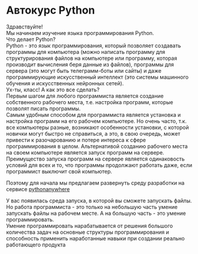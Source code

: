 # Автокурс Python
Здравствуйте!  
Мы начинаем изучение языка программирования Python.  
Что делает Python?  
Python - это язык программирования, который позволяет создавать программы для компьютера (можно написать программу для структурирования файлов на компьютере или программу, которая производит вычисления беря данные из файлов), программы для сервера (это могут быть телеграмм-боты или сайты) и даже программирующие искусственный интеллект (это системы машинного обучения и искусственных нейронных сетей).  
Ух-ты, класс! А как это все сделать?  
Первым шагом для любого программиста является создание собственного рабочего места, т.е. настройка программ, которые позволят писать программы.  
Самым удобным способом для программиста является установка и настройка программ на его рабочем компьютере. Но очень часто, т.к. все компьютеры разные, возникают особенности установки, с которой новички могут быстро не справиться, а это, в свою очередь, может привести к разочарованию и потере интереса к сфере программирования в целом.
Альтернативой созданию рабочего места на своем компьютере является запуск программ на сервере. Преимущество запуска программ на сервере является одинаковость условий для всех и то, что программы продолжают работать даже, если программист выключит свой компьютер.

Поэтому для начала мы предлагаем развернуть среду разработки на сервисе <a href = "https://github.com/mikh-maksi/python-autocourse/tree/main/server">pythonanywhere</a>  

У вас появилась среда запуска, в которой вы сможете запускать файлы. Но работа программиста - это только на небольшую часть умение запускать файлы на рабочем месте. А на большую часть - это умение программировать.  
Умение программировать нарабатывается от решения большого количества задач на основные структуры программирования и способность применить наработанные навыки при создании реально работающего продукта 